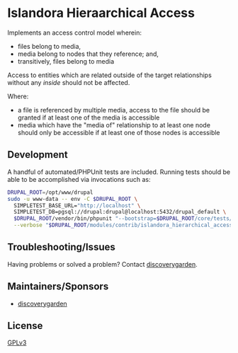 # Islandora Hieraarchical Access

Implements an access control model wherein:

- files belong to media,
- media belong to nodes that they reference; and,
- transitively, files belong to media

Access to entities which are related outside of the target relationships without any _inside_ should not be affected.

Where:

- a file is referenced by multiple media, access to the file should be granted if at least one of the media is accessible
- media which have the "media of" relationship to at least one node should only be accessible if at least one of those nodes is accessible

## Development

A handful of automated/PHPUnit tests are included. Running tests should be able to be accomplished via invocations such as:

```bash
DRUPAL_ROOT=/opt/www/drupal
sudo -u www-data -- env -C $DRUPAL_ROOT \
  SIMPLETEST_BASE_URL="http://localhost" \
  SIMPLETEST_DB=pgsql://drupal:drupal@localhost:5432/drupal_default \
  $DRUPAL_ROOT/vendor/bin/phpunit "--bootstrap=$DRUPAL_ROOT/core/tests/bootstrap.php" \
  --verbose "$DRUPAL_ROOT/modules/contrib/islandora_hierarchical_access"
```

## Troubleshooting/Issues

Having problems or solved a problem? Contact
[discoverygarden](http://www.discoverygarden.ca/).

## Maintainers/Sponsors

* [discoverygarden](http://www.discoverygarden.ca/)

## License
[GPLv3](https://www.gnu.org/licenses/gpl-3.0.txt)
